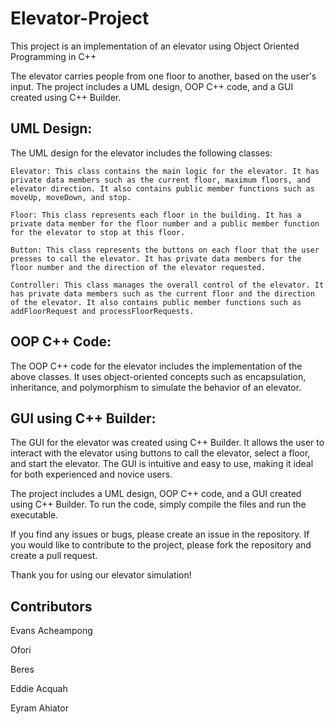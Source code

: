 # Elevator-Project

This project is an implementation of an elevator using Object Oriented Programming in C++

The elevator carries people from one floor to another, based on the user's input. The project includes a UML design, OOP C++ code, and a GUI created using C++ Builder.

## UML Design:

The UML design for the elevator includes the following classes:

    Elevator: This class contains the main logic for the elevator. It has private data members such as the current floor, maximum floors, and elevator direction. It also contains public member functions such as moveUp, moveDown, and stop.

    Floor: This class represents each floor in the building. It has a private data member for the floor number and a public member function for the elevator to stop at this floor.

    Button: This class represents the buttons on each floor that the user presses to call the elevator. It has private data members for the floor number and the direction of the elevator requested.

    Controller: This class manages the overall control of the elevator. It has private data members such as the current floor and the direction of the elevator. It also contains public member functions such as addFloorRequest and processFloorRequests.

## OOP C++ Code:

The OOP C++ code for the elevator includes the implementation of the above classes. It uses object-oriented concepts such as encapsulation, inheritance, and polymorphism to simulate the behavior of an elevator.

## GUI using C++ Builder:

The GUI for the elevator was created using C++ Builder. It allows the user to interact with the elevator using buttons to call the elevator, select a floor, and start the elevator. The GUI is intuitive and easy to use, making it ideal for both experienced and novice users.

The project includes a UML design, OOP C++ code, and a GUI created using C++ Builder. To run the code, simply compile the files and run the executable.

If you find any issues or bugs, please create an issue in the repository. If you would like to contribute to the project, please fork the repository and create a pull request.

Thank you for using our elevator simulation!

## Contributors

Evans Acheampong

Ofori

Beres

Eddie Acquah

Eyram Ahiator
